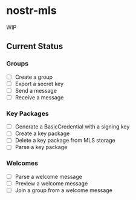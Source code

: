 # nostr-mls

WIP

## Current Status

### Groups

- [ ] Create a group
- [ ] Export a secret key
- [ ] Send a message
- [ ] Receive a message

### Key Packages

- [ ] Generate a BasicCredential with a signing key
- [ ] Create a key package
- [ ] Delete a key package from MLS storage
- [ ] Parse a key package

### Welcomes

- [ ] Parse a welcome message
- [ ] Preview a welcome message
- [ ] Join a group from a welcome message